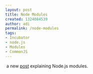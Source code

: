 ```yaml
---
layout: post
title: Node Modules
created: 1324084539
author: adi
permalink: /node-modules
tags:
- Incubator
- node.js
- Modules
- CommonJS
---
```

<p>&nbsp;a new <a href="http://adibaron.com/blog/2011/12/node-modules/">post</a> explaining Node.js modules.</p>
